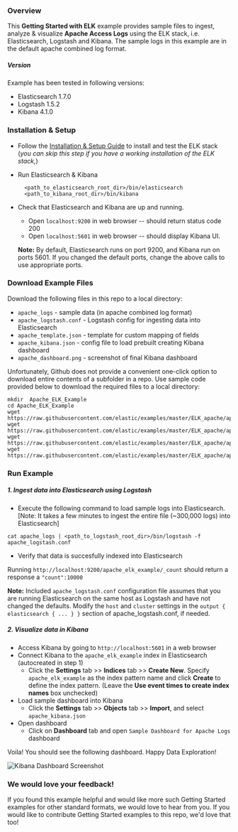 ### Overview
This **Getting Started with ELK** example provides sample files to ingest, analyze & visualize **Apache Access Logs** using the ELK stack, i.e. Elasticsearch, Logstash and Kibana. The sample logs in this example are in the default apache combined log format.

##### Version
Example has been tested in following versions:
- Elasticsearch 1.7.0
- Logstash 1.5.2
- Kibana 4.1.0

### Installation & Setup
* Follow the [Installation & Setup Guide](https://github.com/elastic/examples/blob/master/Installation%20and%20Setup.md) to install and test the ELK stack (*you can skip this step if you have a working installation of the ELK stack,*)

* Run Elasticsearch & Kibana
  ```shell
    <path_to_elasticsearch_root_dir>/bin/elasticsearch
    <path_to_kibana_root_dir>/bin/kibana
    ```

* Check that Elasticsearch and Kibana are up and running.
  - Open `localhost:9200` in web browser -- should return status code 200
  - Open `localhost:5601` in web browser -- should display Kibana UI.

  **Note:** By default, Elasticsearch runs on port 9200, and Kibana run on ports 5601. If you changed the default ports, change   the above calls to use appropriate ports.

### Download Example Files

Download the following files in this repo to a local directory:
- `apache_logs` - sample data (in apache combined log format)
- `apache_logstash.conf` - Logstash config for ingesting data into Elasticsearch
- `apache_template.json` - template for custom mapping of fields
- `apache_kibana.json` - config file to load prebuilt creating Kibana dashboard
- `apache_dashboard.png` - screenshot of final Kibana dashboard  

Unfortunately, Github does not provide a convenient one-click option to download entire contents of a subfolder in a repo. Use sample code provided below to download the required files to a local directory:

```shell
mkdir  Apache_ELK_Example
cd Apache_ELK_Example
wget https://raw.githubusercontent.com/elastic/examples/master/ELK_apache/apache_logstash.conf
wget https://raw.githubusercontent.com/elastic/examples/master/ELK_apache/apache_template.json
wget https://raw.githubusercontent.com/elastic/examples/master/ELK_apache/apache_kibana.json
wget https://raw.githubusercontent.com/elastic/examples/master/ELK_apache/apache_logs
```

### Run Example
##### 1. Ingest data into Elasticsearch using Logstash
* Execute the following command to load sample logs into Elasticsearch. [Note: It takes a few minutes to ingest the entire file (~300,000 logs) into Elasticsearch]

```shell
cat apache_logs | <path_to_logstash_root_dir>/bin/logstash -f apache_logstash.conf
```

 * Verify that data is succesfully indexed into Elasticsearch

  Running `http://localhost:9200/apache_elk_example/_count` should return a response a `"count":10000`

 **Note:** Included `apache_logstash.conf` configuration file assumes that you are running Elasticsearch on the same host as Logstash and have not changed the defaults. Modify the `host` and `cluster` settings in the `output { elasticsearch { ... } }`   section of apache_logstash.conf, if needed.

##### 2. Visualize data in Kibana

* Access Kibana by going to `http://localhost:5601` in a web browser
* Connect Kibana to the `apache_elk_example` index in Elasticsearch (autocreated in step 1)
    * Click the **Settings** tab >> **Indices** tab >> **Create New**. Specify `apache_elk_example` as the index pattern name and click **Create** to define the index pattern. (Leave the **Use event times to create index names** box unchecked)
* Load sample dashboard into Kibana
    * Click the **Settings** tab >> **Objects** tab >> **Import**, and select `apache_kibana.json`
* Open dashboard
    * Click on **Dashboard** tab and open `Sample Dashboard for Apache Logs` dashboard

Voila! You should see the following dashboard. Happy Data Exploration!

![Kibana Dashboard Screenshot](https://github.com/elastic/examples/blob/master/ELK_apache/apache_dashboard.png)

### We would love your feedback!
If you found this example helpful and would like more such Getting Started examples for other standard formats, we would love to hear from you. If you would like to contribute Getting Started examples to this repo, we'd love that too!
